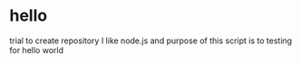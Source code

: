 # hello
trial to create repository
I like node.js and purpose of this script is to testing for hello world
